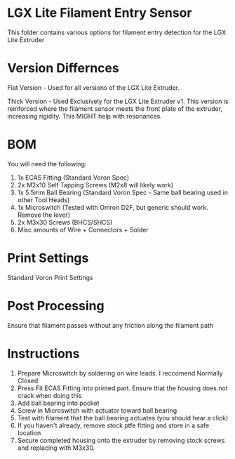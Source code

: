 # LGX Lite Filament Entry Sensor
This folder contains various options for filament entry detection for the LGX Lite Extruder

# Version Differnces
Flat Version - Used for all versions of the LGX Lite Extruder.

Thick Version - Used Exclusively for the LGX Lite Extruder v1. This version is reinforced where the filament sensor meets the front plate of the extruder, increasing rigidity. This MIGHT help with resonances.

# BOM

You will need the following:
1. 1x ECAS Fitting (Standard Voron Spec)
2. 2x M2x10 Self Tapping Screws (M2x8 will likely work)
3. 1x 5.5mm Ball Bearing (Standard Voron Spec - Same ball bearing used in other Tool Heads)
4. 1x Microswitch (Tested with Omron D2F, but generic should work. Remove the lever)
5. 2x M3x30 Screws (BHCS/SHCS)
5. Misc amounts of Wire + Connectors + Solder

# Print Settings

Standard Voron Print Settings

# Post Processing

Ensure that filament passes without any friction along the filament path

# Instructions

1. Prepare Microswitch by soldering on wire leads. I reccomend Normally Closed
2. Press Fit ECAS Fitting into printed part. Ensure that the housing does not crack when doing this
3. Add ball bearing into pocket
4. Screw in Microswitch with actuator toward ball bearing
5. Test with filament that the ball bearing actuates (you should hear a click)
6. If you haven't already, remove stock ptfe fitting and store in a safe location
7. Secure completed housing onto the extruder by removing stock screws and replacing with M3x30. 
